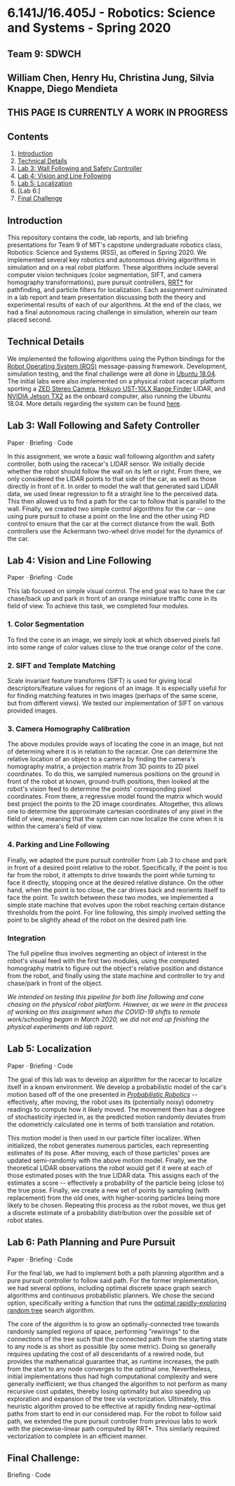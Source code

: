 # 6.141J/16.405J - Robotics: Science and Systems - Spring 2020
## Team 9: SDWCH
## William Chen, Henry Hu, Christina Jung, Silvia Knappe, Diego Mendieta

## THIS PAGE IS CURRENTLY A WORK IN PROGRESS

## Contents
1. [Introduction](#introduction)
0. [Technical Details](#technical-details)
0. [Lab 3: Wall Following and Safety Controller](lab-3-wall-following-and-safety-controller)
0. [Lab 4: Vision and Line Following](lab-4-vision-and-line-following)
0. [Lab 5: Localization](#lab-5-localization)
0. [Lab 6:]
0. [Final Challenge](#final-challenge)

## Introduction
This repository contains the code, lab reports, and lab briefing presentations for Team 9 of MIT's capstone undergraduate robotics class, Robotics: Science and Systems (RSS), as offered in Spring 2020.
We implemented several key robotics and autonomous driving algorithms in simulation and on a real robot platform. These algorithms include several computer vision techniques (color segmentation, SIFT, and camera homography transformations), pure pursuit controllers, [RRT*](https://arxiv.org/abs/1105.1186) for pathfinding, and particle filters for localization. Each assignment culminated in a lab report and team presentation discussing both the theory and experimental results of each of our algorithms. At the end of the class, we had a final autonomous racing challenge in simulation, wherein our team placed second.

## Technical Details
We implemented the following algorithms using the Python bindings for the [Robot Operating System (ROS)](ros.org) message-passing framework. Development, simulation testing, and the final challenge were all done in [Ubuntu 18.04](https://releases.ubuntu.com/18.04.5/). The initial labs were also implemented on a physical robot racecar platform sporting a [ZED Stereo Camera](https://www.stereolabs.com/zed/), [Hokuyo UST-10LX Range Finder](https://hokuyo-usa.com/products/lidar-obstacle-detection/ust-10lx) LIDAR, and [NVIDIA Jetson TX2](https://www.nvidia.com/en-us/autonomous-machines/embedded-systems/jetson-tx2/) as the onboard computer, also running the Ubuntu 18.04. More details regarding the system can be found [here](https://racecar.mit.edu/).

## Lab 3: Wall Following and Safety Controller
Paper · Briefing · Code

In this assignment, we wrote a basic wall following algorithm and safety controller, both using the racecar's LIDAR sensor. We initially decide whether the robot should follow the wall on its left or right. From there, we only considered the LIDAR points to that side of the car, as well as those directly in front of it. In order to model the wall that generated said LIDAR data, we used linear regression to fit a straight line to the perceived data. This then allowed us to find a path for the car to follow that is parallel to the wall. Finally, we created two simple control algorithms for the car -- one using pure pursuit to chase a point on the line and the other using PID control to ensure that the car at the correct distance from the wall. Both controllers use the Ackermann two-wheel drive model for the dynamics of the car.

## Lab 4: Vision and Line Following
Paper · Briefing · Code

This lab focused on simple visual control. The end goal was to have the car chase/back up and park in front of an orange miniature traffic cone in its field of view. To achieve this task, we completed four modules.

### 1. Color Segmentation
To find the cone in an image, we simply look at which observed pixels fall into some range of color values close to the true orange color of the cone.
### 2. SIFT and Template Matching
Scale invariant feature transforms (SIFT) is used for giving local descriptors/feature values for regions of an image. It is especially useful for for finding matching features in two images (perhaps of the same scene, but from different views). We tested our implementation of SIFT on various provided images.
### 3. Camera Homography Calibration
The above modules provide ways of locating the cone in an image, but not of determing where it is in relation to the racecar. One can determine the relative location of an object to a camera by finding the camera's homography matrix, a projection matrix from 3D points to 2D pixel coordinates. To do this, we sampled numerous positions on the ground in front of the robot at known, ground-truth positions, then looked at the robot's vision feed to determine the points' corresponding pixel coordinates. From there, a regressive model found the matrix which would best project the points to the 2D image coordinates. Altogether, this allows one to determine the approximate cartesian coordinates of any pixel in the field of view, meaning that the system can now localize the cone when it is within the camera's field of view.
### 4. Parking and Line Following
Finally, we adapted the pure pursuit controller from Lab 3 to chase and park in front of a desired point relative to the robot. Specifically, if the point is too far from the robot, it attempts to drive towards the point while turning to face it directly, stopping once at the desired relative distance. On the other hand, when the point is too close, the car drives back and reorients itself to face the point. To switch between these two modes, we implemented a simple state machine that evolves upon the robot reaching certain distance thresholds from the point. For line following, this simply involved setting the point to be slightly ahead of the robot on the desired path line.
### Integration
The full pipeline thus involves segmenting an object of interest in the robot's visual feed with the first two modules, using the computed homography matrix to figure out the object's relative position and distance from the robot, and finally using the state machine and controller to try and chase/park in front of the object.

*We intended on testing this pipeline for both line following and cone chasing on the physical robot platform. However, as we were in the process of working on this assignment when the COVID-19 shifts to remote work/schooling began in March 2020, we did not end up finishing the physical experiments and lab report.*

## Lab 5: Localization
Paper · Briefing · Code

The goal of this lab was to develop an algorithm for the racecar to localize itself in a known environment. We develop a probabilistic model of the car's motion based off of the one presented in [*Probabilistic Robotics*](http://www.probabilistic-robotics.org/) -- effectively, after moving, the robot uses its (potentially noisy) odometry readings to compute how it likely moved. The movement then has a degree of stochasticity injected in, as the predicted motion randomly deviates from the odometricly calculated one in terms of both translation and rotation.

This motion model is then used in our particle filter localizer. When initialized, the robot generates numerous particles, each representing estimates of its pose. After moving, each of those particles' poses are updated semi-randomly with the above motion model. Finally, we the theoretical LIDAR observations the robot would get if it were at each of those estimated poses with the true LIDAR data. This assigns each of the estimates a score -- effectively a probability of the particle being (close to) the true pose. Finally, we create a new set of points by sampling (with replacement) from the old ones, with higher-scoring particles being more likely to be chosen. Repeating this process as the robot moves, we thus get a discrete estimate of a probability distribution over the possible set of robot states.

## Lab 6: Path Planning and Pure Pursuit
Paper · Briefing · Code

For the final lab, we had to implement both a path planning algorithm and a pure pursuit controller to follow said path. For the former implementation, we had several options, including optimal discrete space graph search algorithms and continuous probabilistic planners. We chose the second option, specifically writing a function that runs the [optimal rapidly-exploring random tree](https://arxiv.org/abs/1105.1186) search algorithm.

The core of the algorithm is to grow an optimally-connected tree towards randomly sampled regions of space, performing "rewirings" to the connections of the tree such that the connected path from the starting state to any node is as short as possible (by some metric). Doing so generally requires updating the cost of all descendants of a rewired node, but provides the mathematical guarantee that, as runtime increases, the path from the start to any node converges to the optimal one. Nevertheless, initial implementations thus had high computational complexity and were generally inefficient; we thus changed the algorithm to not perform as many recursive cost updates, thereby losing optimality but also speeding up exploration and expansion of the tree via vectorization. Ultimately, this heuristic algorithm proved to be effective at rapidly finding near-optimal paths from start to end in our considered map. For the robot to follow said path, we extended the pure pursuit controller from previous labs to work with the piecewise-linear path computed by RRT*. This similarly required vectorization to complete in an efficient manner.

## Final Challenge:
Briefing · Code
